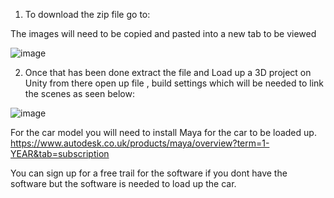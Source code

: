 1. To download the zip file go to: 

The images will need to be copied and pasted into a new tab to be viewed

![image](https://user-images.githubusercontent.com/110822701/183486662-48f17727-0987-4928-9609-f2c283de41d6.png)

2. Once that has been done extract the file and Load up a 3D project on Unity from there open up file , build settings which will be needed to link the scenes as seen below:


![image](https://user-images.githubusercontent.com/110822701/183490795-57ec69fb-e894-4ab3-b103-69f66916f45a.png)


For the car model you will need to install Maya for the car to be loaded up. 
https://www.autodesk.co.uk/products/maya/overview?term=1-YEAR&tab=subscription

You can sign up for a free trail for the software if you dont have the software but the software is needed to load up the car.

